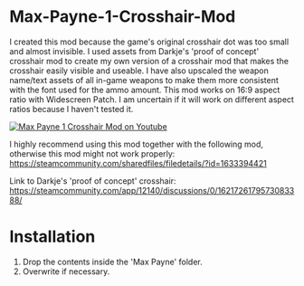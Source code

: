 # Max-Payne-1-Crosshair-Mod

I created this mod because the game's original crosshair dot was too small and almost invisible.
I used assets from Darkje's 'proof of concept' crosshair mod to create my own version of a crosshair mod that makes the crosshair easily visible and useable.
I have also upscaled the weapon name/text assets of all in-game weapons to make them more consistent with the font used for the ammo amount.
This mod works on 16:9 aspect ratio with Widescreen Patch. I am uncertain if it will work on different aspect ratios because I haven't tested it.

[![Max Payne 1 Crosshair Mod on Youtube](https://img.youtube.com/vi/RPSSc2D_O7w/maxresdefault.jpg)](https://www.youtube.com/watch?v=RPSSc2D_O7w "Max Payne 1 Crosshair Mod")

I highly recommend using this mod together with the following mod, otherwise this mod might not work properly:
https://steamcommunity.com/sharedfiles/filedetails/?id=1633394421

Link to Darkje's 'proof of concept' crosshair:
https://steamcommunity.com/app/12140/discussions/0/1621726179573083388/

# Installation

1. Drop the contents inside the 'Max Payne' folder.
2. Overwrite if necessary.
